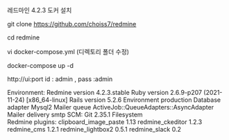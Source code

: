 레드마인 4.2.3 도커 설치

git clone  https://github.com/choiss7/redmine

cd redmine

vi docker-compose.yml   (디렉토리 폴더 수정)

docker-compose up -d 

http://ui:port     id : admin  , pass :admin 



Environment:
  Redmine version                4.2.3.stable
  Ruby version                   2.6.9-p207 (2021-11-24) [x86_64-linux]
  Rails version                  5.2.6
  Environment                    production
  Database adapter               Mysql2
  Mailer queue                   ActiveJob::QueueAdapters::AsyncAdapter
  Mailer delivery                smtp
SCM:
  Git                            2.35.1
  Filesystem                     
Redmine plugins:
  clipboard_image_paste          1.13
  redmine_ckeditor               1.2.3
  redmine_cms                    1.2.1
  redmine_lightbox2              0.5.1
  redmine_slack                  0.2
  
